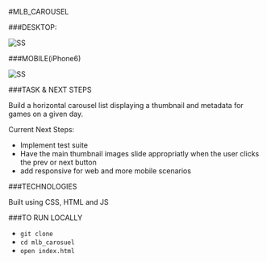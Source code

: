 #MLB_CAROUSEL

###DESKTOP:


![SS](http://s13.postimg.org/iy6l092cn/Screen_Shot_2016_10_27_at_6_55_14_PM.png)


###MOBILE(iPhone6)

![SS](http://s22.postimg.org/tprpku1n5/Screen_Shot_2016_10_27_at_7_02_37_PM.png)

###TASK & NEXT STEPS

Build a horizontal carousel list displaying a thumbnail and metadata for games on a given day.

Current Next Steps:

- Implement test suite
- Have the main thumbnail images slide appropriatly when the user clicks the prev or next button
- add responsive for web and more mobile scenarios

###TECHNOLOGIES

Built using CSS, HTML and JS

###TO RUN LOCALLY

- `git clone`
- `cd mlb_carosuel`
- `open index.html`